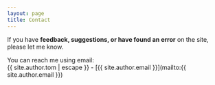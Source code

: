 ```yaml
---
layout: page
title: Contact
---
```


If you have **feedback, suggestions, or have found an error** on the site, please let me know. 

You can reach me using email:  
{{ site.author.tom | escape }} - [{{ site.author.email }}](mailto:{{ site.author.email }})
